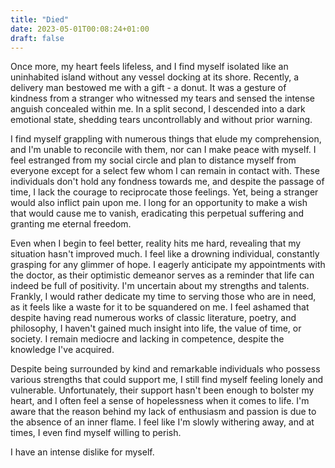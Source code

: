 ```yaml
---
title: "Died"
date: 2023-05-01T00:08:24+01:00
draft: false
---
```


Once more, my heart feels lifeless, and I find myself isolated like an uninhabited island without any vessel docking at its shore. Recently, a delivery man bestowed me with a gift - a donut. It was a gesture of kindness from a stranger who witnessed my tears and sensed the intense anguish concealed within me. In a split second, I descended into a dark emotional state, shedding tears uncontrollably and without prior warning.

I find myself grappling with numerous things that elude my comprehension, and I'm unable to reconcile with them, nor can I make peace with myself. I feel estranged from my social circle and plan to distance myself from everyone except for a select few whom I can remain in contact with. These individuals don't hold any fondness towards me, and despite the passage of time, I lack the courage to reciprocate those feelings. Yet, being a stranger would also inflict pain upon me. I long for an opportunity to make a wish that would cause me to vanish, eradicating this perpetual suffering and granting me eternal freedom.

Even when I begin to feel better, reality hits me hard, revealing that my situation hasn't improved much. I feel like a drowning individual, constantly grasping for any glimmer of hope. I eagerly anticipate my appointments with the doctor, as their optimistic demeanor serves as a reminder that life can indeed be full of positivity.
I'm uncertain about my strengths and talents. Frankly, I would rather dedicate my time to serving those who are in need, as it feels like a waste for it to be squandered on me. I feel ashamed that despite having read numerous works of classic literature, poetry, and philosophy, I haven't gained much insight into life, the value of time, or society. I remain mediocre and lacking in competence, despite the knowledge I've acquired.

Despite being surrounded by kind and remarkable individuals who possess various strengths that could support me, I still find myself feeling lonely and vulnerable. Unfortunately, their support hasn't been enough to bolster my heart, and I often feel a sense of hopelessness when it comes to life. I'm aware that the reason behind my lack of enthusiasm and passion is due to the absence of an inner flame. I feel like I'm slowly withering away, and at times, I even find myself willing to perish.

I have an intense dislike for myself.